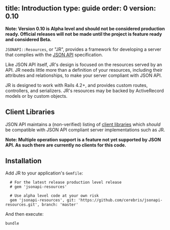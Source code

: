 title: Introduction
type: guide
order: 0
version: 0.10
---

**Note: Version 0.10 is Alpha level and should not be considered production ready. Official releases will not be made until the project is feature ready and considered Beta.**

`JSONAPI::Resources`, or "JR", provides a framework for developing a server that complies with the [JSON API](http://jsonapi.org/) specification.

Like JSON API itself, JR's design is focused on the resources served by an API. JR needs little more than a definition of your resources, including their attributes and relationships, to make your server compliant with JSON API.

JR is designed to work with Rails 4.2+, and provides custom routes, controllers, and serializers. JR's resources may be backed by ActiveRecord models or by custom objects.

## Client Libraries

JSON API maintains a (non-verified) listing of [client libraries](http://jsonapi.org/implementations/#client-libraries)
which *should* be compatible with JSON API compliant server implementations such as JR.

**Note: Multiple operation support is a feature not yet supported by JSON API. As such there are currently no clients for this code.**

## Installation

Add JR to your application's `Gemfile`:
```rub
  # For the latest release production level release
  # gem 'jsonapi-resources'

  # Use alpha level code at your own risk
  gem 'jsonapi-resources', git: 'https://github.com/cerebris/jsonapi-resources.git', branch: 'master'

```

And then execute:

```bash
bundle
```
